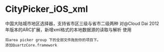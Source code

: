 # CityPicker_iOS_xml

中国大陆城市地区选择器，支持省市区三级与省市二级两种 对@Cloud Dai 2012年版本的ARC扩展，新增xml格式的本地数据源的读取与解析
使用

    将area picker group 下的全部文件拖到你的项目下。
    添加QuartzCore.framework
